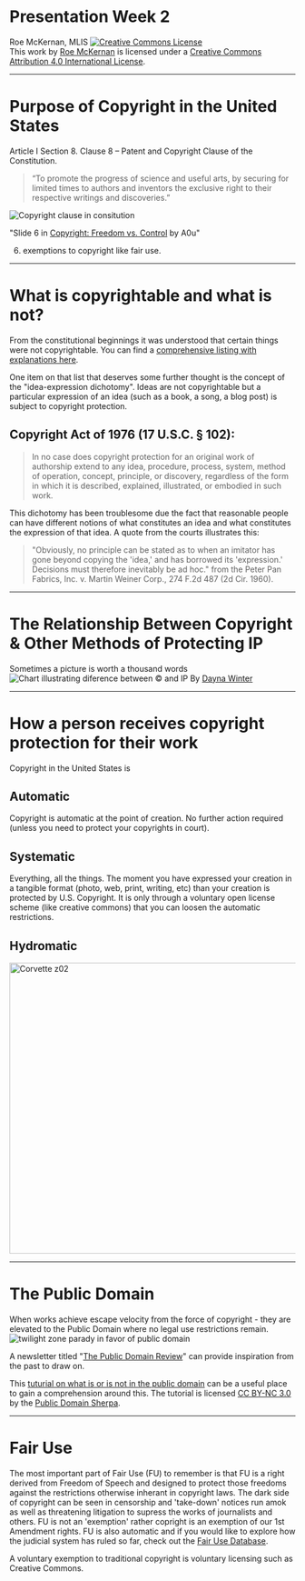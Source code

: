 # Presentation Week 2
Roe McKernan, MLIS
<a rel="license" href="http://creativecommons.org/licenses/by/4.0/"><img alt="Creative Commons License" style="border-width:0" src="https://i.creativecommons.org/l/by/4.0/88x31.png" /></a><br />This work by <a xmlns:cc="http://creativecommons.org/ns#" href="https://github.com/WhatLibrarian/Presentations/blob/master/ccweek2.md" property="cc:attributionName" rel="cc:attributionURL">Roe McKernan</a> is licensed under a <a rel="license" href="http://creativecommons.org/licenses/by/4.0/">Creative Commons Attribution 4.0 International License</a>.
___

# Purpose of Copyright in the United States

Article I Section 8. Clause 8 – Patent and Copyright Clause of the Constitution. 
>“To promote the progress of science and useful arts, by securing for limited times to authors and inventors the exclusive right to their respective writings and discoveries.”

![Copyright clause in consitution](https://image.slidesharecdn.com/copyright-freedom-vs-control-1196752901688938-2/95/copyright-freedom-vs-control-6-728.jpg?cb=1196724103)

"Slide 6 in [Copyright: Freedom vs. Control](https://www.slideshare.net/A0u/copyright-freedom-vs-control/6) by A0u"


6. exemptions to copyright like fair use.
___
# What is copyrightable and what is not?
From the constitutional beginnings it was understood that certain things were not copyrightable. You can find a [comprehensive listing with explanations here](http://www.publicdomainsherpa.com/what-is-public-domain.html).

One item on that list that deserves some further thought is the concept of the "idea-expression dichotomy".  Ideas are not copyrightable but a particular expression of an idea (such as a book, a song, a blog post) is subject to copyright protection.

## Copyright Act of 1976 (17 U.S.C. § 102):

> In no case does copyright protection for an original work of authorship extend to any idea, procedure, process, system, method of operation, concept, principle, or discovery, regardless of the form in which it is described, explained, illustrated, or embodied in such work. 

This dichotomy has been troublesome due the fact that reasonable people can have different notions of what constitutes an idea and what constitutes the expression of that idea. A quote from the courts illustrates this: 

>"Obviously, no principle can be stated as to when an imitator has gone beyond copying the 'idea,' and has borrowed its 'expression.' Decisions must therefore inevitably be ad hoc." from the Peter Pan Fabrics, Inc. v. Martin Weiner Corp., 274 F.2d 487 (2d Cir. 1960).

___
# The Relationship Between Copyright & Other Methods of Protecting IP
Sometimes a picture is worth a thousand words
![Chart illustrating diference between © and IP](https://cdn.shopify.com/s/files/1/0070/7032/files/IP-infographic-shopify.jpg?v=1474259445)
By [Dayna Winter](https://www.shopify.com/blog/199035593-ecommerce-intellectual-property-protection)
___
# How a person receives copyright protection for their work
Copyright in the United States is
## Automatic
Copyright is automatic at the point of creation.  No further action required (unless you need to protect your copyrights in court). 
## Systematic
Everything, all the things. The moment you have expressed your creation in a tangible format (photo, web, print, writing, etc) than your creation is protected by U.S. Copyright. It is only through a voluntary open license scheme (like creative commons) that you can loosen the automatic restrictions.

## Hydromatic 
<a title="By Zyance [CC BY-SA 2.5(https://creativecommons.org/licenses/by-sa/2.5)], from Wikimedia Commons" href="https://commons.wikimedia.org/wiki/File:Corvette_z02.jpg"><img width="512" alt="Corvette z02" src="https://upload.wikimedia.org/wikipedia/commons/thumb/2/27/Corvette_z02.jpg/512px-Corvette_z02.jpg"></a>
___
# The Public Domain
When works achieve escape velocity from the force of copyright - they are elevated to the Public Domain where no legal use restrictions remain.
![twilight zone parady in favor of public domain](https://law.duke.edu/images/cspd/thepublicdomain_2016new.png)

A newsletter titled "[The Public Domain Review](https://publicdomainreview.org/)" can provide inspiration from the past to draw on.

This [tuturial on what is or is not in the public domain](http://www.publicdomainsherpa.com/copyright-public-domain.html) can be a useful place to gain a comprehension around this.  The tutorial is licensed [CC BY-NC 3.0](http://creativecommons.org/licenses/by-nc-nd/3.0/) by the [Public Domain Sherpa](http://www.publicdomainsherpa.com/index.html).
___
# Fair Use
The most important part of Fair Use (FU) to remember is that FU is a right derived from Freedom of Speech and designed to protect those freedoms against the restrictions otherwise inherant in copyright laws.  The dark side of copyright can be seen in censorship and 'take-down' notices run amok as well as threatening litigation to supress the works of journalists and others.  FU is not an 'exemption' rather copright is an exemption of our 1st Amendment rights.  FU is also automatic and if you would like to explore how the judicial system has ruled so far, check out the [Fair Use Database](https://www.copyright.gov/fair-use/fair-index.html).  

A voluntary exemption to traditional copyright is voluntary licensing such as Creative Commons.


